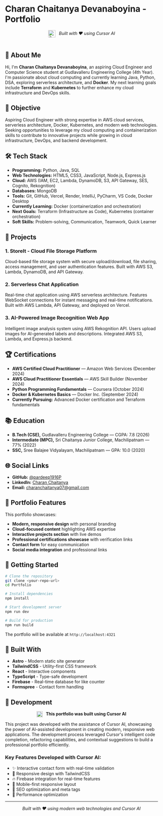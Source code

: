 # Charan Chaitanya Devanaboyina - Portfolio

<div align="center">
  <img src="https://cursor.sh/logo.png" alt="Cursor AI" width="24" height="24" style="vertical-align: middle; margin-right: 8px;">
  <em>Built with ❤️ using Cursor AI</em>
</div>

<br>

## 👋 About Me

Hi, I'm **Charan Chaitanya Devanaboyina**, an aspiring Cloud Engineer and Computer Science student at Gudlavalleru Engineering College (4th Year). I'm passionate about cloud computing and currently learning Java, Python, DSA, exploring serverless architecture, and **Docker**. My next learning goals include **Terraform** and **Kubernetes** to further enhance my cloud infrastructure and DevOps skills.

## 🎯 Objective

Aspiring Cloud Engineer with strong expertise in AWS cloud services, serverless architecture, Docker, Kubernetes, and modern web technologies. Seeking opportunities to leverage my cloud computing and containerization skills to contribute to innovative projects while growing in cloud infrastructure, DevOps, and backend development.

## 🛠️ Tech Stack

- **Programming:** Python, Java, SQL
- **Web Technologies:** HTML5, CSS3, JavaScript, Node.js, Express.js
- **Cloud:** AWS (IAM, EC2, Lambda, DynamoDB, S3, API Gateway, SES, Cognito, Rekognition)
- **Databases:** MongoDB
- **Tools:** Git, GitHub, Vercel, Render, IntelliJ, PyCharm, VS Code, Docker Desktop
- **Currently Learning:** Docker (containerization and orchestration)
- **Next Goals:** Terraform (Infrastructure as Code), Kubernetes (container orchestration)
- **Soft Skills:** Problem-solving, Communication, Teamwork, Quick Learner

## 🚀 Projects

### 1. StoreIt - Cloud File Storage Platform
Cloud-based file storage system with secure upload/download, file sharing, access management, and user authentication features. Built with AWS S3, Lambda, DynamoDB, and API Gateway.

### 2. Serverless Chat Application
Real-time chat application using AWS serverless architecture. Features WebSocket connections for instant messaging and real-time notifications. Built with AWS Lambda, API Gateway, and deployed on Vercel.

### 3. AI-Powered Image Recognition Web App
Intelligent image analysis system using AWS Rekognition API. Users upload images for AI-generated labels and descriptions. Integrated AWS S3, Lambda, and Express.js backend.

## 🏆 Certifications

- **AWS Certified Cloud Practitioner** — Amazon Web Services (December 2024)
- **AWS Cloud Practitioner Essentials** — AWS Skill Builder (November 2024)
- **Python Programming Fundamentals** — Coursera (October 2024)
- **Docker & Kubernetes Basics** — Docker Inc. (September 2024)
- **Currently Pursuing:** Advanced Docker certification and Terraform fundamentals

## 📚 Education

- **B.Tech (CSE),** Gudlavalleru Engineering College — CGPA: 7.8 (2026)
- **Intermediate (MPC),** Sri Chaitanya Junior College, Machilipatnam — 77% (2022)
- **SSC,** Sree Balajee Vidyalayam, Machilipatnam — GPA: 10.0 (2020)

## 🌐 Social Links

- **GitHub:** [@pardeep1916P](https://github.com/pardeep1916P)
- **LinkedIn:** [Charan Chaitanya](https://linkedin.com/in/chinnu-4a7174306)
- **Email:** charanchaitanya07@gmail.com

## 🎵 Portfolio Features

This portfolio showcases:
- **Modern, responsive design** with personal branding
- **Cloud-focused content** highlighting AWS expertise
- **Interactive projects section** with live demos
- **Professional certifications showcase** with verification links
- **Contact form** for easy communication
- **Social media integration** and professional links

## 🚀 Getting Started

```bash
# Clone the repository
git clone <your-repo-url>
cd Portfolio

# Install dependencies
npm install

# Start development server
npm run dev

# Build for production
npm run build
```

The portfolio will be available at `http://localhost:4321`

## 🎨 Built With

- **Astro** - Modern static site generator
- **TailwindCSS** - Utility-first CSS framework
- **React** - Interactive components
- **TypeScript** - Type-safe development
- **Firebase** - Real-time database for like counter
- **Formspree** - Contact form handling

## 🤖 Development

<div align="center">
  <img src="https://cursor.sh/logo.png" alt="Cursor AI" width="20" height="20" style="vertical-align: middle; margin-right: 6px;">
  <strong>This portfolio was built using Cursor AI</strong>
</div>

This project was developed with the assistance of Cursor AI, showcasing the power of AI-assisted development in creating modern, responsive web applications. The development process leveraged Cursor's intelligent code completion, refactoring capabilities, and contextual suggestions to build a professional portfolio efficiently.

### Key Features Developed with Cursor AI:
- ✨ Interactive contact form with real-time validation
- 🎨 Responsive design with TailwindCSS
- 🔥 Firebase integration for real-time features
- 📱 Mobile-first responsive layout
- 🎯 SEO optimization and meta tags
- 🚀 Performance optimization

---

<div align="center">
  <em>Built with ❤️ using modern web technologies and Cursor AI</em>
</div>